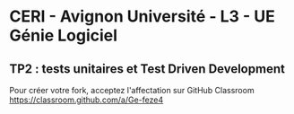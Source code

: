 # CERI - Avignon Université - L3 - UE Génie Logiciel

## TP2 : tests unitaires et Test Driven Development


Pour créer votre fork, acceptez l'affectation sur GitHub Classroom https://classroom.github.com/a/Ge-feze4
